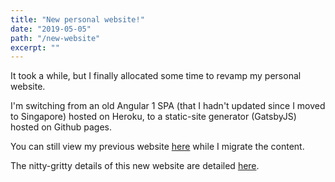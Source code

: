 ```yaml
---
title: "New personal website!"
date: "2019-05-05"
path: "/new-website"
excerpt: ""
---
```


It took a while, but I finally allocated some time to revamp my personal website.

I'm switching from an old Angular 1 SPA (that I hadn't updated since I moved to Singapore) hosted on Heroku, to a static-site generator (GatsbyJS) hosted on Github pages.

You can still view my previous website [here](http://www.raphaelodini.com/) while I migrate the content.

The nitty-gritty details of this new website are detailed [here](/colophon).
